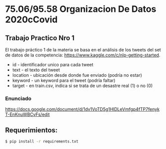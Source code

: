 # 75.06/95.58 Organizacion De Datos 2020cCovid

## Trabajo Practico Nro 1

El trabajo práctico 1 de la materia se basa en el análisis de los tweets del set de datos de la competencia: https://www.kaggle.com/c/nlp-getting-started.  

- id - identificador unico para cada  tweet
- text - el texto del tweet
- location - ubicación desde donde fue enviado (podría no estar)
- keyword - un keyword para el tweet  (podría faltar)
- target - en train.csv, indica si se trata de un desastre real  (1) o no (0)


### Enunciado
https://docs.google.com/document/d/1dv1VoTD5g1HlDLeVmfgp4fTP7fenykT-EnKnuWBCvFs/edit


## Requerimientos:
```bash
$ pip install -r requirements.txt
```

